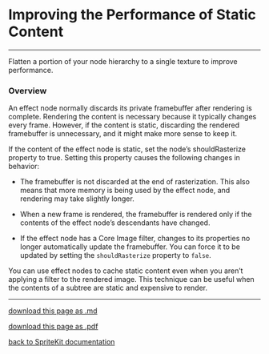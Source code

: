 # Improving the Performance of Static Content

-----------------------------------------------

Flatten a portion of your node hierarchy to a single texture to improve performance.

### Overview

An effect node normally discards its private framebuffer after rendering is complete. Rendering the content is necessary because it typically changes every frame. However, if the content is static, discarding the rendered framebuffer is unnecessary, and it might make more sense to keep it.

If the content of the effect node is static, set the node’s shouldRasterize property to true. Setting this property causes the following changes in behavior:

- The framebuffer is not discarded at the end of rasterization. This also means that more memory is being used by the effect node, and rendering may take slightly longer.

- When a new frame is rendered, the framebuffer is rendered only if the contents of the effect node’s descendants have changed.

- If the effect node has a Core Image filter, changes to its properties no longer automatically update the framebuffer. You can force it to be updated by setting the `shouldRasterize` property to `false`.

You can use effect nodes to cache static content even when you aren’t applying a filter to the rendered image. This technique can be useful when the contents of a subtree are static and expensive to render.

------------------------------

[download this page as .md](https://raw.githubusercontent.com/retrokid/retrokid.github.io/master/tech_notes/spritekit_documentation/047-skeffectnode-improving-the-performance-of-static-content.md)

[download this page as .pdf](https://github.com/retrokid/retrokid.github.io/raw/master/tech_notes/spritekit_documentation/047-skeffectnode-improving-the-performance-of-static-content.pdf)

[back to SpriteKit documentation](./spritekit-documentation)
